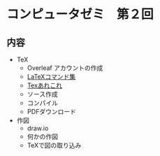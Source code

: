 # コンピュータゼミ　第２回
## 内容
- TeX
     - Overleaf アカウントの作成
     - [LaTeXコマンド集](http://www.latex-cmd.com/)
     - [Texあれこれ](http://wiki.rel.hiroshima-u.ac.jp/TeX%E3%81%82%E3%82%8C%E3%81%93%E3%82%8C.md)
     - ソース作成
     - コンパイル
     - PDFダウンロード
- 作図
     - draw.io
     - 何かの作図
     - TeXで図の取り込み